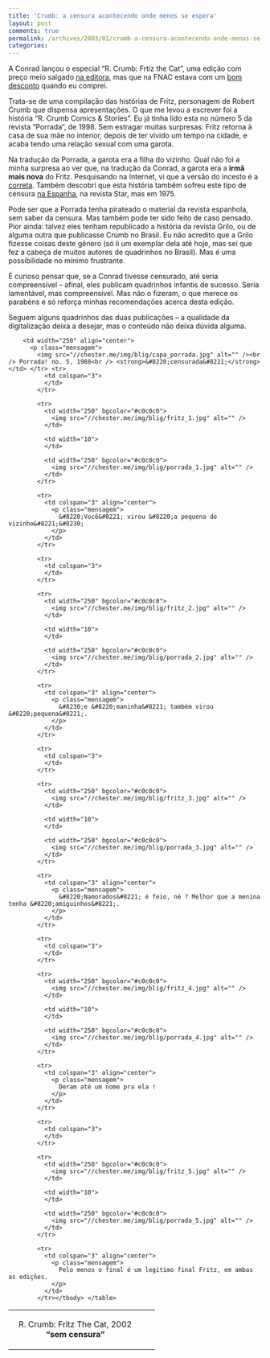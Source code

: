 ```yaml
---
title: 'Crumb: a censura acontecendo onde menos se espera'
layout: post
comments: true
permalink: /archives/2003/01/crumb-a-censura-acontecendo-onde-menos-se-espera.html
categories:
---
```

A Conrad lançou o especial &#8220;R. Crumb: Frtiz the Cat&#8221;, uma edição com preço meio salgado [na editora][1], mas que na FNAC estava com um [bom desconto][2] quando eu comprei.

Trata-se de uma compilação das histórias de Fritz, personagem de Robert Crumb que dispensa apresentações. O que me levou a escrever foi a história &#8220;R. Crumb Comics & Stories&#8221;. Eu já tinha lido esta no número 5 da revista &#8220;Porrada&#8221;, de 1998. Sem estragar muitas surpresas: Fritz retorna à casa de sua mãe no interior, depois de ter vivido um tempo na cidade, e acaba tendo uma relação sexual com uma garota.

Na tradução da Porrada, a garota era a filha do vizinho. Qual não foi a minha surpresa ao ver que, na tradução da Conrad, a garota era a **irmã mais nova** do Fritz. Pesquisando na Internet, vi que a versão do incesto é a [correta][3]. Também descobri que esta história também sofreu este tipo de censura [na Espanha][4], na revista Star, mas em 1975.

Pode ser que a Porrada tenha pirateado o material da revista espanhola, sem saber da censura. Mas também pode ter sido feito de caso pensado. Pior ainda: talvez eles tenham republicado a história da revista Grilo, ou de alguma outra que publicasse Crumb no Brasil. Eu não acredito que a Grilo fizesse coisas deste gênero (só li um exemplar dela até hoje, mas sei que fez a cabeça de muitos autores de quadrinhos no Brasil). Mas é uma possibilidade no mínimo frustrante.

É curioso pensar que, se a Conrad tivesse censurado, até seria compreensível &#8211; afinal, eles publicam quadrinhos infantis de sucesso. Seria lamentável, mas compreensível. Mas não o fizeram, o que merece os parabéns e só reforça minhas recomendações acerca desta edição.

Seguem alguns quadrinhos das duas publicações &#8211; a qualidade da digitalização deixa a desejar, mas o conteúdo não deixa dúvida alguma.

<table border="0" cellspacing="0" cellpadding="0" width="510" align="center">
  <tr>
    <td width="250" align="center">
      <p class="mensagem">
        <img src="//chester.me/img/blig/capa_fritz.jpg" alt="" /><br /> R. Crumb: Fritz The Cat, 2002<br /> <strong>&#8220;sem censura&#8221;</strong></td> <td width="10">
        </td>

        <td width="250" align="center">
          <p class="mensagem">
            <img src="//chester.me/img/blig/capa_porrada.jpg" alt="" /><br /> Porrada! no. 5, 1988<br /> <strong>&#8220;censurada&#8221;</strong></td> </tr> <tr>
              <td colspan="3">
              </td>
            </tr>

            <tr>
              <td width="250" bgcolor="#c0c0c0">
                <img src="//chester.me/img/blig/fritz_1.jpg" alt="" />
              </td>

              <td width="10">
              </td>

              <td width="250" bgcolor="#c0c0c0">
                <img src="//chester.me/img/blig/porrada_1.jpg" alt="" />
              </td>
            </tr>

            <tr>
              <td colspan="3" align="center">
                <p class="mensagem">
                  &#8220;Você&#8221; virou &#8220;a pequena do vizinho&#8221;&#8230;
                </p>
              </td>
            </tr>

            <tr>
              <td colspan="3">
              </td>
            </tr>

            <tr>
              <td width="250" bgcolor="#c0c0c0">
                <img src="//chester.me/img/blig/fritz_2.jpg" alt="" />
              </td>

              <td width="10">
              </td>

              <td width="250" bgcolor="#c0c0c0">
                <img src="//chester.me/img/blig/porrada_2.jpg" alt="" />
              </td>
            </tr>

            <tr>
              <td colspan="3" align="center">
                <p class="mensagem">
                  &#8230;e &#8220;maninha&#8221; também virou &#8220;pequena&#8221;.
                </p>
              </td>
            </tr>

            <tr>
              <td colspan="3">
              </td>
            </tr>

            <tr>
              <td width="250" bgcolor="#c0c0c0">
                <img src="//chester.me/img/blig/fritz_3.jpg" alt="" />
              </td>

              <td width="10">
              </td>

              <td width="250" bgcolor="#c0c0c0">
                <img src="//chester.me/img/blig/porrada_3.jpg" alt="" />
              </td>
            </tr>

            <tr>
              <td colspan="3" align="center">
                <p class="mensagem">
                  &#8220;Namorados&#8221; é feio, né ? Melhor que a menina tenha &#8220;amiguinhos&#8221;.
                </p>
              </td>
            </tr>

            <tr>
              <td colspan="3">
              </td>
            </tr>

            <tr>
              <td width="250" bgcolor="#c0c0c0">
                <img src="//chester.me/img/blig/fritz_4.jpg" alt="" />
              </td>

              <td width="10">
              </td>

              <td width="250" bgcolor="#c0c0c0">
                <img src="//chester.me/img/blig/porrada_4.jpg" alt="" />
              </td>
            </tr>

            <tr>
              <td colspan="3" align="center">
                <p class="mensagem">
                  Deram até um nome pra ela !
                </p>
              </td>
            </tr>

            <tr>
              <td colspan="3">
              </td>
            </tr>

            <tr>
              <td width="250" bgcolor="#c0c0c0">
                <img src="//chester.me/img/blig/fritz_5.jpg" alt="" />
              </td>

              <td width="10">
              </td>

              <td width="250" bgcolor="#c0c0c0">
                <img src="//chester.me/img/blig/porrada_5.jpg" alt="" />
              </td>
            </tr>

            <tr>
              <td colspan="3" align="center">
                <p class="mensagem">
                  Pelo menos o final é um legitimo final Fritz, em ambas as edições.
                </p>
              </td>
            </tr></tbody> </table>

 [1]: http://www.lojaconrad.com.br/produto.asp?id=139
 [2]: http://www.fnac.com.br/livros/Ficha.asp?cod=8587193805&menu=
 [3]: http://www.typotheque.com/articles/zap.html
 [4]: http://www.mundofreak.com/html/archivos/v2b/magazine/comic/reportaje.htm

